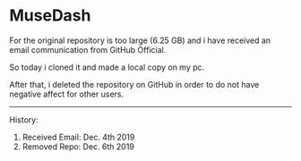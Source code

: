 # MuseDash

For the original repository is too large (6.25 GB) and i have received an email communication from GitHub Official.

So today i cloned it and made a local copy on my pc.

After that, i deleted the repository on GitHub in order to do not have negative affect for other users.

---

History:
1. Received Email: Dec. 4th 2019
2. Removed Repo: Dec. 6th 2019
